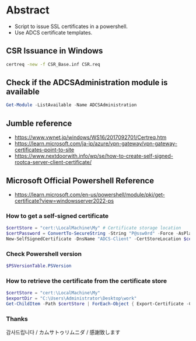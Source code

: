 # Abstract
- Script to issue SSL certificates in a powershell.
- Use ADCS certificate templates.

## CSR Issuance in Windows
```bat
certreq -new -f CSR_Base.inf CSR.req
```

## Check if the ADCSAdministration module is available
```Powershell
Get-Module -ListAvailable -Name ADCSAdministration
```

## Jumble reference
- https://www.vwnet.jp/windows/WS16/2017092701/Certreq.htm
- https://learn.microsoft.com/ja-jp/azure/vpn-gateway/vpn-gateway-certificates-point-to-site
- https://www.nextdoorwith.info/wp/se/how-to-create-self-signed-rootca-server-client-certificate/

## Microsoft Official Powershell Reference
- https://learn.microsoft.com/en-us/powershell/module/pki/get-certificate?view=windowsserver2022-ps

### How to get a self-signed certificate
```Powershell
$certStore = "cert:\LocalMachine\My" # Certificate storage location
$certPassword = ConvertTo-SecureString -String "P@ssw0rd" -Force -AsPlainText # Certificate Password
New-SelfSignedCertificate -DnsName "ADCS-Client" -CertStoreLocation $certStore -FriendlyName "ADCS Client Certificate" -Type CodeSigningCert -Subject "CN=ADCS-Client" -KeyUsage DigitalSignature, KeyEncipherment -NotAfter (Get-Date).AddYears(5) -KeySpec Signature -TextExtension @("2.5.29.17={text}DNS=ADCS-Client", "2.5.29.37={text}1.3.6.1.5.5.7.3.2", "2.5.29.19={text}") -KeyExportPolicy Exportable -KeyAlgorithm RSA -KeyLength 2048 -KeyUsageProperty All -HashAlgorithm SHA256 -KeyProtection $certPassword
```

### Check Powershell version
```Powershell
$PSVersionTable.PSVersion
```
### How to retrieve the certificate from the certificate store
```Powershell
$certStore = "cert:\LocalMachine\My"
$exportDir = "C:\Users\Administrator\Desktop\work"
Get-ChildItem -Path $certStore | ForEach-Object { Export-Certificate -Cert $_ -FilePath "$exportDir$($_.Thumbprint).cer" }
```

### Thanks
감사드립니다 / カムサトゥリムニダ / 感謝致します